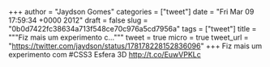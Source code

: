 
+++
author = "Jaydson Gomes"
categories = ["tweet"]
date = "Fri Mar 09 17:59:34 +0000 2012"
draft = false
slug = "0b0d7422fc38634a713f548ce70c976a5cd7956a"
tags = ["tweet"]
title = """Fiz mais um experimento c..."""
tweet = true
micro = true
tweet_url = "https://twitter.com/jaydson/status/178178228152836096"
+++
Fiz mais um experimento com #CSS3 Esfera 3D http://t.co/EuwVPKLc
